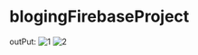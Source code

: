 # blogingFirebaseProject
outPut: 
![1](https://github.com/GauravJoshiJi/blogingFirebaseProject/assets/125949334/6697c668-8cf7-4966-bbc2-e8667000f07b)
![2](https://github.com/GauravJoshiJi/blogingFirebaseProject/assets/125949334/cf9b3a66-5fc8-4bd8-9743-766ff572062f)
